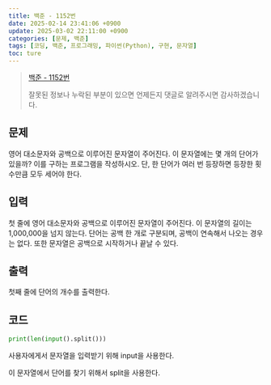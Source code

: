 ```yaml
---
title: 백준 - 1152번
date: 2025-02-14 23:41:06 +0900
update: 2025-03-02 22:11:00 +0900
categories: [문제, 백준]
tags: [코딩, 백준, 프로그래밍, 파이썬(Python), 구현, 문자열]
toc: ture
---
```


> [백준 - 1152번 ](https://www.acmicpc.net/problem/1152)
>
> 잘못된 정보나 누락된 부분이 있으면 언제든지 댓글로 알려주시면 감사하겠습니다.


## 문제

영어 대소문자와 공백으로 이루어진 문자열이 주어진다. 이 문자열에는 몇 개의 단어가 있을까? 이를 구하는 프로그램을 작성하시오. 단, 한 단어가 여러 번 등장하면 등장한 횟수만큼 모두 세어야 한다.

## 입력 

첫 줄에 영어 대소문자와 공백으로 이루어진 문자열이 주어진다. 이 문자열의 길이는 1,000,000을 넘지 않는다. 단어는 공백 한 개로 구분되며, 공백이 연속해서 나오는 경우는 없다. 또한 문자열은 공백으로 시작하거나 끝날 수 있다.

## 출력

첫째 줄에 단어의 개수를 출력한다.

## 코드
```python
print(len(input().split()))
```

사용자에게서 문자열을 입력받기 위해 input을 사용한다.

이 문자열에서 단어를 찾기 위해서 split을 사용한다.
